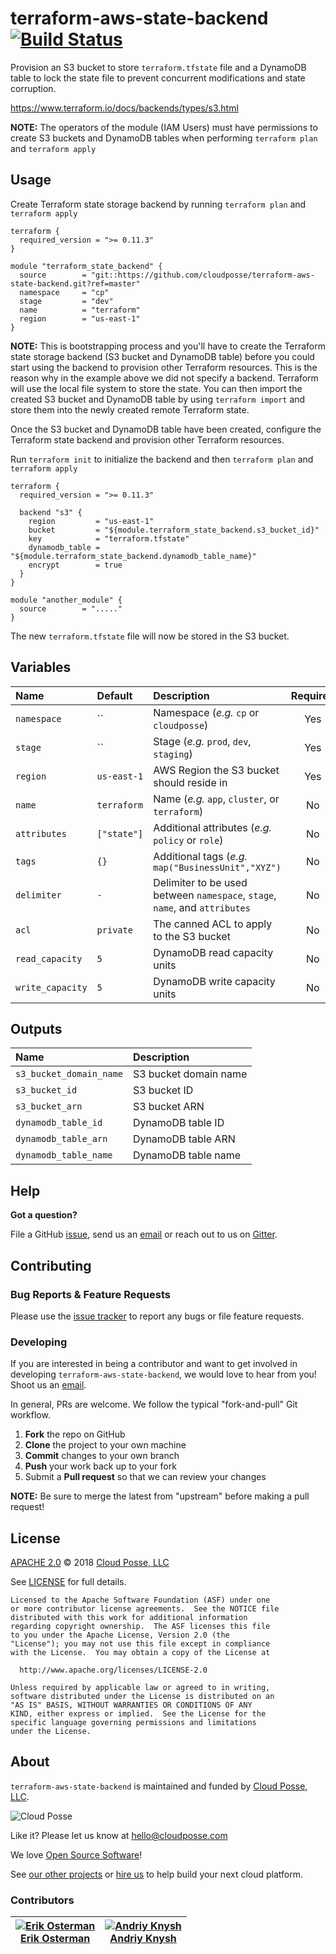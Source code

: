 # terraform-aws-state-backend [![Build Status](https://travis-ci.org/cloudposse/terraform-aws-state-backend.svg?branch=master)](https://travis-ci.org/cloudposse/terraform-aws-state-backend)

Provision an S3 bucket to store `terraform.tfstate` file and a DynamoDB table to lock the state file to prevent concurrent modifications and state corruption.

https://www.terraform.io/docs/backends/types/s3.html


__NOTE:__ The operators of the module (IAM Users) must have permissions to create S3 buckets and DynamoDB tables when performing `terraform plan` and `terraform apply`


## Usage

Create Terraform state storage backend by running `terraform plan` and `terraform apply`

```hcl
terraform {
  required_version = ">= 0.11.3"
}

module "terraform_state_backend" {
  source        = "git::https://github.com/cloudposse/terraform-aws-state-backend.git?ref=master"
  namespace     = "cp"
  stage         = "dev"
  name          = "terraform"
  region        = "us-east-1"
}
```

__NOTE:__ This is bootstrapping process and you'll have to create the Terraform state storage backend (S3 bucket and DynamoDB table) before you could start using 
the backend to provision other Terraform resources. This is the reason why in the example above we did not specify a backend. Terraform will use the local 
file system to store the state.
You can then import the created S3 bucket and DynamoDB table by using `terraform import` and store them into the newly created remote Terraform state.

Once the S3 bucket and DynamoDB table have been created, configure the Terraform state backend and provision other Terraform resources.

Run `terraform init` to initialize the backend and then `terraform plan` and `terraform apply`

```hcl
terraform {
  required_version = ">= 0.11.3"
  
  backend "s3" {
    region         = "us-east-1"
    bucket         = "${module.terraform_state_backend.s3_bucket_id}"
    key            = "terraform.tfstate"
    dynamodb_table = "${module.terraform_state_backend.dynamodb_table_name}"
    encrypt        = true
  }
}

module "another_module" {
  source        = "....."
}
```

The new `terraform.tfstate` file will now be stored in the S3 bucket.


## Variables

|  Name                    |  Default     |  Description                                                                      | Required |
|:-------------------------|:-------------|:----------------------------------------------------------------------------------|:--------:|
| `namespace`              | ``           | Namespace (_e.g._ `cp` or `cloudposse`)                                           | Yes      |
| `stage`                  | ``           | Stage (_e.g._ `prod`, `dev`, `staging`)                                           | Yes      |
| `region`                 | `us-east-1`  | AWS Region the S3 bucket should reside in                                         | Yes      |
| `name`                   | `terraform`  | Name  (_e.g._ `app`, `cluster`, or `terraform`)                                   | No       |
| `attributes`             | `["state"]`  | Additional attributes (_e.g._ `policy` or `role`)                                 | No       |
| `tags`                   | `{}`         | Additional tags  (_e.g._ `map("BusinessUnit","XYZ")`                              | No       |
| `delimiter`              | `-`          | Delimiter to be used between `namespace`, `stage`, `name`, and `attributes`       | No       |
| `acl`                    | `private`    | The canned ACL to apply to the S3 bucket                                          | No       |
| `read_capacity`          | `5`          | DynamoDB read capacity units                                                      | No       |
| `write_capacity`         | `5`          | DynamoDB write capacity units                                                     | No       |


## Outputs

| Name                     | Description                  |
|:-------------------------|:-----------------------------|
| `s3_bucket_domain_name`  | S3 bucket domain name        |
| `s3_bucket_id`           | S3 bucket ID                 |
| `s3_bucket_arn`          | S3 bucket ARN                |
| `dynamodb_table_id`      | DynamoDB table ID            |
| `dynamodb_table_arn`     | DynamoDB table ARN           |
| `dynamodb_table_name`    | DynamoDB table name          |


## Help

**Got a question?**

File a GitHub [issue](https://github.com/cloudposse/terraform-aws-state-backend/issues), send us an [email](mailto:hello@cloudposse.com) or reach out to us on [Gitter](https://gitter.im/cloudposse/).


## Contributing

### Bug Reports & Feature Requests

Please use the [issue tracker](https://github.com/cloudposse/terraform-aws-state-backend/issues) to report any bugs or file feature requests.

### Developing

If you are interested in being a contributor and want to get involved in developing `terraform-aws-state-backend`, we would love to hear from you! Shoot us an [email](mailto:hello@cloudposse.com).

In general, PRs are welcome. We follow the typical "fork-and-pull" Git workflow.

 1. **Fork** the repo on GitHub
 2. **Clone** the project to your own machine
 3. **Commit** changes to your own branch
 4. **Push** your work back up to your fork
 5. Submit a **Pull request** so that we can review your changes

**NOTE:** Be sure to merge the latest from "upstream" before making a pull request!


## License

[APACHE 2.0](LICENSE) © 2018 [Cloud Posse, LLC](https://cloudposse.com)

See [LICENSE](LICENSE) for full details.

    Licensed to the Apache Software Foundation (ASF) under one
    or more contributor license agreements.  See the NOTICE file
    distributed with this work for additional information
    regarding copyright ownership.  The ASF licenses this file
    to you under the Apache License, Version 2.0 (the
    "License"); you may not use this file except in compliance
    with the License.  You may obtain a copy of the License at

      http://www.apache.org/licenses/LICENSE-2.0

    Unless required by applicable law or agreed to in writing,
    software distributed under the License is distributed on an
    "AS IS" BASIS, WITHOUT WARRANTIES OR CONDITIONS OF ANY
    KIND, either express or implied.  See the License for the
    specific language governing permissions and limitations
    under the License.


## About

`terraform-aws-state-backend` is maintained and funded by [Cloud Posse, LLC][website].

![Cloud Posse](https://cloudposse.com/logo-300x69.png)


Like it? Please let us know at <hello@cloudposse.com>

We love [Open Source Software](https://github.com/cloudposse/)!

See [our other projects][community]
or [hire us][hire] to help build your next cloud platform.

  [website]: https://cloudposse.com/
  [community]: https://github.com/cloudposse/
  [hire]: https://cloudposse.com/contact/


### Contributors

| [![Erik Osterman][erik_img]][erik_web]<br/>[Erik Osterman][erik_web] | [![Andriy Knysh][andriy_img]][andriy_web]<br/>[Andriy Knysh][andriy_web] |
|-------------------------------------------------------|------------------------------------------------------------------|

  [erik_img]: http://s.gravatar.com/avatar/88c480d4f73b813904e00a5695a454cb?s=144
  [erik_web]: https://github.com/osterman/
  [andriy_img]: https://avatars0.githubusercontent.com/u/7356997?v=4&u=ed9ce1c9151d552d985bdf5546772e14ef7ab617&s=144
  [andriy_web]: https://github.com/aknysh/
